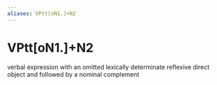 ```yaml
---
aliases: VPtt[oN1.]+N2
---
```

# VPtt[oN1.]+N2

verbal expression with an omitted lexically determinate reflexive direct object and followed by a nominal complement